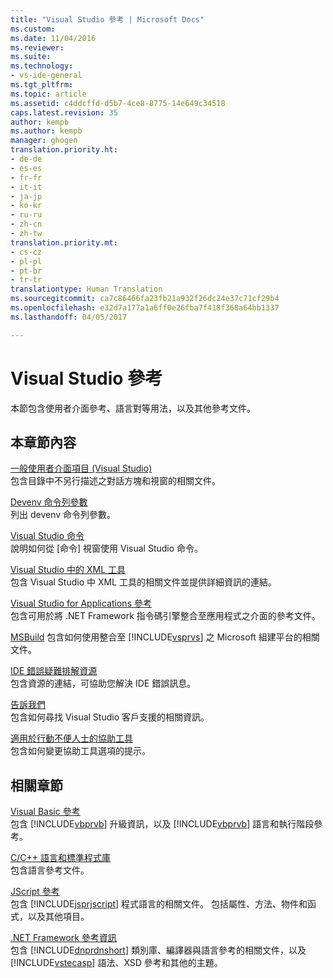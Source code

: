 ```yaml
---
title: "Visual Studio 參考 | Microsoft Docs"
ms.custom: 
ms.date: 11/04/2016
ms.reviewer: 
ms.suite: 
ms.technology:
- vs-ide-general
ms.tgt_pltfrm: 
ms.topic: article
ms.assetid: c4ddcffd-d5b7-4ce8-8775-14e649c34518
caps.latest.revision: 35
author: kempb
ms.author: kempb
manager: ghogen
translation.priority.ht:
- de-de
- es-es
- fr-fr
- it-it
- ja-jp
- ko-kr
- ru-ru
- zh-cn
- zh-tw
translation.priority.mt:
- cs-cz
- pl-pl
- pt-br
- tr-tr
translationtype: Human Translation
ms.sourcegitcommit: ca7c86466fa23fb21a932f26dc24e37c71cf29b4
ms.openlocfilehash: e32d7a177a1a6ff0e26fba7f418f368a64bb1337
ms.lasthandoff: 04/05/2017

---
```

# <a name="visual-studio-reference"></a>Visual Studio 參考
本節包含使用者介面參考、語言對等用法，以及其他參考文件。  
  
## <a name="in-this-section"></a>本章節內容  
 [一般使用者介面項目 (Visual Studio)](../../ide/reference/general-user-interface-elements-visual-studio.md)  
 包含目錄中不另行描述之對話方塊和視窗的相關文件。  
  
 [Devenv 命令列參數](../../ide/reference/devenv-command-line-switches.md)  
 列出 devenv 命令列參數。  
  
 [Visual Studio 命令](../../ide/reference/visual-studio-commands.md)  
 說明如何從 [命令] 視窗使用 Visual Studio 命令。  
  
 [Visual Studio 中的 XML 工具](../../xml-tools/xml-tools-in-visual-studio.md)  
 包含 Visual Studio 中 XML 工具的相關文件並提供詳細資訊的連結。  
  
 [Visual Studio for Applications 參考](../../ide/reference/visual-studio-for-applications-reference.md)  
 包含可用於將 .NET Framework 指令碼引擎整合至應用程式之介面的參考文件。  
  
 [MSBuild](../../msbuild/msbuild.md)
 包含如何使用整合至 [!INCLUDE[vsprvs](../../code-quality/includes/vsprvs_md.md)] 之 Microsoft 組建平台的相關文件。  
  
 [IDE 錯誤疑難排解資源](../../ide/reference/resources-for-troubleshooting-integrated-development-environment-errors.md)  
 包含資源的連結，可協助您解決 IDE 錯誤訊息。  
  
 [告訴我們](../../ide/talk-to-us.md)  
 包含如何尋找 Visual Studio 客戶支援的相關資訊。  
  
 [適用於行動不便人士的協助工具](../../ide/reference/accessibility-for-people-with-disabilities.md)  
 包含如何變更協助工具選項的提示。  
  
## <a name="related-sections"></a>相關章節  
 [Visual Basic 參考](/dotnet/visual-basic/reference/index)  
 包含 [!INCLUDE[vbprvb](../../code-quality/includes/vbprvb_md.md)] 升級資訊，以及 [!INCLUDE[vbprvb](../../code-quality/includes/vbprvb_md.md)] 語言和執行階段參考。  
  
 [C/C++ 語言和標準程式庫](/cpp/cpp/c-cpp-language-and-standard-libraries)  
 包含語言參考文件。  
  
 [JScript 參考](http://msdn.microsoft.com/en-us/2e47f004-963c-4661-b887-a14e4660aadd)  
 包含 [!INCLUDE[jsprjscript](../../debugger/debug-interface-access/includes/jsprjscript_md.md)] 程式語言的相關文件。 包括屬性、方法、物件和函式，以及其他項目。  
  
 [.NET Framework 參考資訊](/dotnet/visual-basic/reference/net-framework-reference-information)  
 包含 [!INCLUDE[dnprdnshort](../../code-quality/includes/dnprdnshort_md.md)] 類別庫、編譯器與語言參考的相關文件，以及 [!INCLUDE[vstecasp](../../code-quality/includes/vstecasp_md.md)] 語法、XSD 參考和其他的主題。
